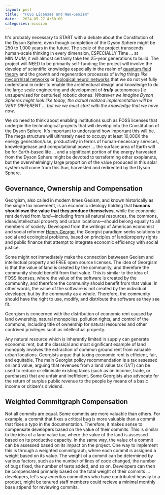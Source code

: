 ```yaml
---
layout: post
title:  "FOSS Licenses and Neo-Geoism"
date:   2024-05-27 4:30:00
categories: mission
---
```


It's probably necessary to START with a debate about the Constitution of the Dyson Sphere, even though completion of the Dyson Sphere might be 250 to 1,000 years in the future. The scale of the project transcends human-scale thinking in every dimension, ESPECIALLY Time ... at MINIMUM, it will almost certainly take ten 25-year generations to build. The project will NEED to be primarily self-funding; the project will involve the develop of scientific knowledge especially in the realm of [quantum field theory](https://en.wikipedia.org/wiki/Quantum_field_theory) and the growth and regeneration processes of *living* things *like* [mycorrhizal networks](https://en.wikipedia.org/wiki/Mycorrhizal_network) or [biological neurol networks](https://en.wikipedia.org/wiki/Neural_network_(biology)) that we do not yet fully understand in order to enable the architectural design and knowledge to do the large scale engineering and development of ***truly*** autonomous [ie unsupervised for centuries] robotic drones. *Whatever we imagine Dyson Spheres might look like today, the actual realized implementation will be VERY DIFFERENT ... but we we must start with the knowledge that we have now*.

We do need to think about enabling institutions such as FOSS licenses that underpin the technological projects that will develop into the Constitution of the Dyson Sphere.  It's important to understand how important this will be. The mega structure will ultimately need to occupy at least 10,000X the energy generation/use, productivity in terms of human-necessary services, knowledgebase and computational power ... the surface area of Earth will be for Earth-based life ... and a significant portion of the energy harvested from the Dyson Sphere might be devoted to terraforming other exoplanets, but the overwhelmingly large proportion of the value produced in this solar system will come from this Sun, harvested and redirected by the Dyson Sphere.

## Governance, Ownership and Compensation

Georgism, also called in modern times Geoism, and known historically as the single tax movement, is an economic ideology holding that **humans should own the value that they produce themselves**, while the economic rent derived from *land*—including from all natural resources, the commons, ideas/intellectual property and urban locations—should belong equally to all members of society. Developed from the writings of American economist and social reformer [Henry George](https://en.wikipedia.org/wiki/Henry_George), the Georgist paradigm seeks solutions to social and ecological problems, based on principles of land/property rights and public finance that attempt to integrate economic efficiency with social justice.

Some might not immediately make the connection betweeen Geoism and intellectual property and FREE open source licenses. The idea of Georgism is that the value of land is created by the community, and therefore the community should benefit from that value. This is similar to the idea of FOSS licenses, where the value of the software is created by the community, and therefore the community should benefit from that value. In other words, the value of the software is not created by the individual developer, but by the community as a whole. Therefore, the community should have the right to use, modify, and distribute the software as they see fit.

Georgism is concerned with the distribution of economic rent caused by land ownership, natural monopolies, pollution rights, and control of the commons, including title of ownership for natural resources and other contrived privileges such as intellectual property. 

Any natural resource which is inherently limited in supply can generate economic rent, but the classical and most significant example of land monopoly involves the extraction of common ground rent from valuable urban locations. Georgists argue that taxing economic rent is efficient, fair, and equitable. The main Georgist policy recommendation is a tax assessed on land value, arguing that revenues from a land value tax (LVT) can be used to reduce or eliminate existing taxes (such as on income, trade, or purchases) that are unfair and inefficient. Some Georgists also advocate for the return of surplus public revenue to the people by means of a basic income or citizen's dividend.

## Weighted Commitgraph Compensation 

Not all commits are equal. Some commits are more valuable than others. For example, a commit that fixes a critical bug is more valuable than a commit that fixes a typo in the documentation. Therefore, it makes sense to compensate developers based on the value of their commits. This is similar to the idea of a land value tax, where the value of the land is assessed based on its productive capacity. In the same way, the value of a commit can be assessed based on its impact on the project. One way to implement this is through a weighted commitgraph, where each commit is assigned a weight based on its value. The weight of a commit can be determined by various factors, such as the number of lines of code changed, the number of bugs fixed, the number of tests added, and so on. Developers can then be compensated primarily based on the total weight of their commits ... developers, let's say *emeritus* committers who have contributed heavily to a product, might be tenured staff members could recieve a minimal monthly base stipend for reviewing commits.